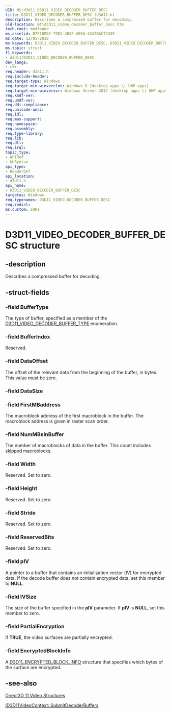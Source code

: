 ```yaml
---
UID: NS:d3d11.D3D11_VIDEO_DECODER_BUFFER_DESC
title: D3D11_VIDEO_DECODER_BUFFER_DESC (d3d11.h)
description: Describes a compressed buffer for decoding.
old-location: mf\d3d11_video_decoder_buffer_desc.htm
tech.root: medfound
ms.assetid: B7F10FD2-79D1-483F-A95A-4CA7BAC7434F
ms.date: 12/05/2018
ms.keywords: D3D11_VIDEO_DECODER_BUFFER_DESC, D3D11_VIDEO_DECODER_BUFFER_DESC structure [Media Foundation], d3d11/D3D11_VIDEO_DECODER_BUFFER_DESC, mf.d3d11_video_decoder_buffer_desc
ms.topic: struct
f1_keywords:
- d3d11/D3D11_VIDEO_DECODER_BUFFER_DESC
dev_langs:
- c++
req.header: d3d11.h
req.include-header: 
req.target-type: Windows
req.target-min-winverclnt: Windows 8 [desktop apps \| UWP apps]
req.target-min-winversvr: Windows Server 2012 [desktop apps \| UWP apps]
req.kmdf-ver: 
req.umdf-ver: 
req.ddi-compliance: 
req.unicode-ansi: 
req.idl: 
req.max-support: 
req.namespace: 
req.assembly: 
req.type-library: 
req.lib: 
req.dll: 
req.irql: 
topic_type:
- APIRef
- kbSyntax
api_type:
- HeaderDef
api_location:
- d3d11.h
api_name:
- D3D11_VIDEO_DECODER_BUFFER_DESC
targetos: Windows
req.typenames: D3D11_VIDEO_DECODER_BUFFER_DESC
req.redist: 
ms.custom: 19H1
---
```


# D3D11_VIDEO_DECODER_BUFFER_DESC structure


## -description


Describes a compressed buffer for decoding.


## -struct-fields




### -field BufferType

The type of buffer, specified as a member of the <a href="https://docs.microsoft.com/windows/desktop/api/d3d11/ne-d3d11-d3d11_video_decoder_buffer_type">D3D11_VIDEO_DECODER_BUFFER_TYPE</a> enumeration.


### -field BufferIndex

Reserved.


### -field DataOffset

The offset of the relevant data from the beginning of the buffer, in bytes. This value must be zero. 



### -field DataSize

 


### -field FirstMBaddress

The macroblock address of the first macroblock in the buffer. The macroblock address is given in raster scan order.



### -field NumMBsInBuffer

The number of macroblocks of data in the buffer. This count includes skipped macroblocks. 


### -field Width

Reserved. Set to zero.


### -field Height

Reserved. Set to zero.


### -field Stride

Reserved. Set to zero.


### -field ReservedBits

Reserved. Set to zero.


### -field pIV

A pointer to a buffer that contains an initialization vector (IV) for encrypted data. If the decode buffer does not contain encrypted data, set this member to <b>NULL</b>.


### -field IVSize

The size of the buffer specified in the <b>pIV</b> parameter. If <b>pIV</b> is <b>NULL</b>, set this member to zero.


### -field PartialEncryption

If <b>TRUE</b>, the video surfaces are partially encrypted.


### -field EncryptedBlockInfo

A <a href="https://docs.microsoft.com/windows/desktop/api/d3d11/ns-d3d11-d3d11_encrypted_block_info">D3D11_ENCRYPTED_BLOCK_INFO</a> structure that specifies which bytes of the surface are encrypted.


## -see-also




<a href="https://docs.microsoft.com/windows/desktop/medfound/direct3d-11-video-structures">Direct3D 11 Video Structures</a>



<a href="https://docs.microsoft.com/windows/desktop/api/d3d11/nf-d3d11-id3d11videocontext-submitdecoderbuffers">ID3D11VideoContext::SubmitDecoderBuffers</a>
 

 

